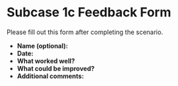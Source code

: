 # Subcase 1c Feedback Form

Please fill out this form after completing the scenario.

- **Name (optional):**
- **Date:**
- **What worked well?**
- **What could be improved?**
- **Additional comments:**
